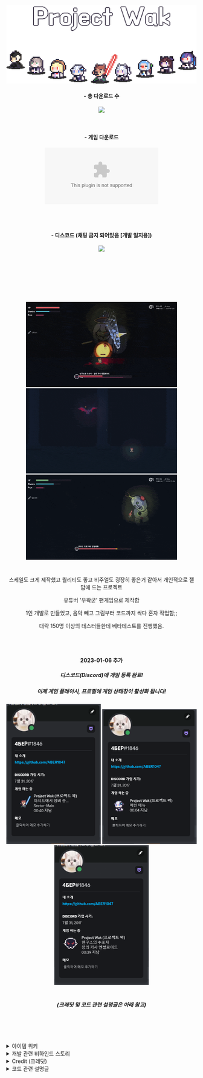 <div align="center">


</br></br>

<img src = "imgs/thumnail2.png" width = "640px">




#### - 총 다운로드 수

![](https://img.shields.io/github/downloads/ABER1047/Project-wak/total?color=E0C9A8)

</br>

#### - 게임 다운로드 

[![](https://img.shields.io/github/downloads/ABER1047/Project-wak/Alpha-1.4/project.wak_2023_01_12.zip?color=AD8264&label=DOWNLOAD&style=for-the-badge)](https://github.com/ABER1047/Project-wak/releases/download/Alpha-1.4/project.wak_2023_01_12.zip)

</br></br>

#### - 디스코드 (채팅 금지 되어있음 [개발 일지용])

[![](https://discordapp.com/api/guilds/958378000414568558/embed.png?style=banner2)](https://discord.gg/hzbCTRemqq)


</br></br></br></br></br></br>



<img src = "imgs/preview_1.gif" width = "400px">
<img src = "imgs/preview_4.gif" width = "400px">
<img src = "imgs/preview_3.gif" width = "400px">


#





스케일도 크게 제작했고 퀄리티도 좋고 비주얼도 굉장히 좋은거 같아서 개인적으로 젤 맘에 드는 프로젝트

유튜버 '우왁굳' 팬게임으로 제작함

1인 개발로 만들었고, 음악 빼고 그림부터 코드까지 싹다 혼자 작업함;;

대략 150명 이상의 테스터들한테 베타테스트를 진행했음.

</br>

#

#### 2023-01-06 추가

##### 디스코드(Discord)에 게임 등록 완료!

##### 이제 게임 플레이시, 프로필에 게임 상태창이 활성화 됩니다!

<img src = "imgs/discord_pre1.PNG" width = "250px"> <img src = "imgs/discord_pre2.PNG" width = "250px"> <img src = "imgs/discord_pre3.PNG" width = "250px">

#


##### (크레딧 및 코드 관련 설명글은 아래 참고)

</br></br></br>

</div>


<details>
<summary>아이템 위키</summary>


-----------------------

<details>
<summary>무기 (총 7종류)</summary>

-----------------------

#### 양손 광선검 [Item No.01]

<img src = "etc/items_weapons/945f2545-f419-4940-be57-c5af75e9d0f2.png" width = "64px">

- 가드 효율 0%</br>
- 특수 효과 : 익스플로전 사용 가능 및 매 100번째 타격 마다 강력한 '갈!' 데미지</br>


- 무기 강화 1레벨 이상시, 에네르기파 사용 가능</br>
- '의문의 제단'에 붉은 광선검과 푸른 광선검을 바쳐 획득 가능</br>

</br></br>
#


#### 초록 광선검 [Item No.02]

<img src = "etc/items_weapons/53e9010f-b1ba-4a5e-9407-12a0b220d427.png" width = "64px">

- 가드 효율 10%</br>
- 특수 효과 : 일반 공격 공속 증가</br>


- 무기 강화 1레벨 이상시, 에네르기파 사용 가능</br>
- '검성의 그림자' 처치시 획득 가능</br>

</br></br>
#



#### 붉은 광선검 [Item No.03]

<img src = "etc/items_weapons/c574c192-7d8c-4532-bb8b-70bdd5943387.png" width = "64px">

- 가드 효율 10%</br>


- 무기 강화 1레벨 이상시, 에네르기파 사용 가능</br>
- 튜토리얼 스테이지에서 획득 가능</br>

</br></br>
#



#### 푸른 광선검 [Item No.04]

<img src = "etc/items_weapons/f820f2a9-a2d1-4fb0-9d84-6207fa939363.png" width = "64px">

- 가드 효율 10%</br>
- 특수 효과 : 매 100번째 타격 마다 강력한 '갈!' 데미지</br>


- 무기 강화 1레벨 이상시, 에네르기파 사용 가능</br>
- '검성의 그림자' 처치시 획득 가능</br>

</br></br>
#



#### 돌격 소총 [Item No.05]

<img src = "etc/items_weapons/f2327aea-bb58-4ecf-b5b0-f858f0ae197d.png" width = "64px">

- 가드 효율 -50%</br>
- 특수 효과 : A키를 사용한 공격만 가능, 총알 제한 없음, 적의 방어력을 무시한 고정 데미지 적용</br>


- 탈리스만 '객관안'과 함께 사용하면, 세트 효과 '자동 조준' 활성화</br>
- '검성의 그림자' 처치시 획득 가능</br>

</br></br>
#


#### 지옥 참마도 [Item No.06]

<img src = "etc/items_weapons/baaa250a-cafc-4b6e-86be-b75359556b3a.png" width = "64px">

- 가드 효율 20%</br>
- 특수 효과 : '할복' 사용 가능</br>


- '할복' 사용 이후, 탈리스만 '아이네가 준 도끼'와 함께 사용하면 성능이 매우 좋아짐</br>
- '검성의 그림자' 처치시 획득 가능</br>

</br></br>


#### 왁초리 [Item No.07]

<img src = "etc/items_weapons/cebda1fd-45bf-4a67-af7d-b58d645dd792.png" width = "64px">

- 가드 효율 0%</br>


- 정상적인 방법을 통해선 획득 불가능</br>

</br></br>

---------------------------------

</details>





<details>
<summary>탈리스만 (총 27종류)</summary>

-----------------------

#### Re:wind 시계 [Item No.102]

<img src = "etc/items_accesories/e2c9d994-3a44-4e96-8437-e57bb0c58b83.png" width = "64px">

- 특수 효과 : 게임 오버가 되었을 때, 바로 직전의 과거로 시간을 되돌림.</br>
또한, 현재 시각과 함께 왁드로이드 완성까지 남은 시간을 표시해줌.


- 아이네를 통해 획득 가능</br>

</br></br>
#


#### 객관안 [Item No.103]

<img src = "etc/items_accesories/4834ca26-3609-4e92-b37b-de6e298eb95b.png" width = "64px">

- 특수 효과 : 자동으로 적을 타깃팅 해줌 (= 락온 효과)</br>


- 돌격 소총과 함께 사용하면 총을 모든 각도로 자동 조준함</br>
- 섹터 탐사를 통해 획득 가능 (숨겨진 아이템)</br>

</br></br>
#



#### 런닝 나시 [Item No.104]

<img src = "etc/items_accesories/33368b04-1ab5-410e-9c2e-8b2fa4bd3563.png" width = "64px">

- 특수 효과 : 대쉬 스킬 사용시 소모하는 스테미나량 50% 경감</br>


- 섹터 탐사를 통해 획득 가능 (숨겨진 아이템)</br>

</br></br>
#



#### 보라색 리본 [Item No.105]

<img src = "etc/items_accesories/27ae17f7-542f-4132-9cb0-5452ff7e5e3a.png" width = "64px">

- 특수 효과 : 방어력 10% 증가 및 최대 체력 50만큼 증가</br>


- 주르르를 통해 획득 가능</br>

</br></br>
#



#### 징버거 [Item No.106]

<img src = "etc/items_accesories/e23148b3-abe0-4d3e-8de3-3b96bd9ab770.png" width = "64px">

- 특수 효과 : 전투 모드가 아닌경우, 체력을 조금씩 회복</br>


- 징버거를 통해 획득 가능</br>

</br></br>
#


#### 파란 머리핀 [Item No.107]

<img src = "etc/items_accesories/acd7c5c8-9f99-4ff1-861c-94544003d6dc.png" width = "64px">

- 특수 효과 : 방어력 10% 증가 및 최대 체력 50만큼 증가</br>


- 고세구를 통해 획득 가능</br>

</br></br>
#


#### 응원 깃발 [Item No.108]

<img src = "etc/items_accesories/14b748e0-3161-456d-b8b0-554a6cf4befb.png" width = "64px">

- 특수 효과 : 기본 데미지 18% 증가</br>


- 섹터 탐사를 통해 획득 가능 (숨겨진 아이템)</br>

</br></br>
#


#### 알잘딱 가드 [Item No.109]

<img src = "etc/items_accesories/2dec64d9-b339-4a52-99a1-5973a9288fef.png" width = "64px">

- 특수 효과 : 적에게 피격당할시, 70%확률로 자동 방어</br>


- 난이도 설정을 통해 획득 가능 (벨런스 보정 아이템)</br>

</br></br>
#


#### 아이돌 신발 [Item No.110]

<img src = "etc/items_accesories/cd4dffa2-09b3-4aac-83db-f4aa7c303c4e.png" width = "64px">

- 특수 효과 : 점프력 증가 및 중력 감소</br>


- 해당 탈리스만을 이용하여 얻을 수 있는 특수 탈리스만들이 맵 곳곳에 존재함</br>
- 섹터 탐사를 통해 획득 가능 (숨겨진 아이템)</br>

</br></br>
#


#### 푸른색의 깃발 [Item No.111]

<img src = "etc/items_accesories/dbb84ba4-efac-4cef-bc62-83756d3561e9.png" width = "64px">

- 특수 효과 : 크리티컬 데미지 확률 15% 증가</br>


- 섹터 탐사를 통해 획득 가능 (숨겨진 아이템)</br>

</br></br>
#


#### 다이아몬드 검 [Item No.112]

<img src = "etc/items_accesories/a05a9789-e2c8-44a8-9814-3d8056f6aed3.png" width = "64px">

- 특수 효과 : 크리티컬 데미지 확률 10% 및 기본 데미지 10% 증가</br>


- 비챤을 통해 획득 가능</br>

</br></br>
#


#### AED (심장 제세동기) [Item No.113]

<img src = "etc/items_accesories/7a099ff1-0880-4487-aa3d-78294580adad.png" width = "64px">

- 특수 효과 : 플레이어가 사망하였을때, 체력을 1만큼 남기고 즉시 부활</br>


- 릴파를 통해 획득 가능</br>

</br></br>
#


#### 뱅갈고무나무 에스트 병 [Item No.114]

<img src = "etc/items_accesories/bd64db59-4a2d-4bd1-a91f-179205f0e95c.png" width = "64px">

- 특수 효과 : 최대 체력의 50%만큼 회복 및 상태 이상 해제</br>


- 사망 횟수가 10회를 넘었을시, 아이네를 통해 획득 가능 / 난이도 설정을 통해 획득 가능 (벨런스 보정 아이템)</br>

</br></br>
#


#### 각성제 [Item No.115]

<img src = "etc/items_accesories/73cc98ba-81c6-4e30-b08e-f4e9901a94e4.png" width = "64px">

- 특수 효과 : 사용 즉시 레이지 모드 발동 및 상태 이상 해제</br>


- 섹터 탐사를 통해 획득 가능 (숨겨진 아이템)</br>

</br></br>
#


#### 깨진 하트 크리스탈 (좌) [Item No.116]

<img src = "etc/items_accesories/eaacbb97-063f-4fc1-8bab-485970a7d1a2.png" width = "64px">

- 특수 효과 : 최대 체력 100만큼 증가</br>


- 섹터 탐사를 통해 획득 가능 (숨겨진 아이템)</br>

</br></br>
#


#### 깨진 하트 크리스탈 (우) [Item No.117]

<img src = "etc/items_accesories/b63c67f4-8277-4a32-9c73-54f2b4774187.png" width = "64px">

- 특수 효과 : 최대 체력 100만큼 증가</br>


- 섹터 탐사를 통해 획득 가능 (숨겨진 아이템)</br>

</br></br>
#


#### 하트 크리스탈 [Item No.118]

<img src = "etc/items_accesories/480934c8-1778-454d-9691-11804f00bcbc.png" width = "64px">

- 특수 효과 : 최대 체력 150만큼 증가</br>


- 난이도 설정을 통해 획득 가능 (벨런스 보정 아이템)</br>

</br></br>
#


#### 바다의 왕의 삼지창 [Item No.119]

<img src = "etc/items_accesories/bde0985d-a6b2-4208-ab57-6da4d163751a.png" width = "64px">

- 특수 효과 : 레이지 게이지가 80% 이상 찬 경우, 공중에서 E키를 누를시, 강력한 특수 스킬 사용</br>


- 히든 보스 '왁귀상어'를 통해 획득 가능 (숨겨진 아이템)</br>

</br></br>
#


#### 1차 테스터 기념 동상 [Item No.120]

<img src = "etc/items_accesories/21788fb4-7197-46f6-b228-7dc9aba90d07.png" width = "64px">

- 특수 효과 : 방어력 5%, 크리티컬 데미지 확률 12%, 기본 데미지 10% 증가</br>


- 닉네임 설정시, 1차 테스터 명단에 있는 닉네임으로 설정하여 획득 가능 (네이밍 치트 아이템)</br>

</br></br>
#


#### 2차 테스터 기념 동상 [Item No.121]

<img src = "etc/items_accesories/c77e5213-7980-40c7-b915-147b6f699f62.png" width = "64px">

- 특수 효과 : 방어력 5%, 크리티컬 데미지 확률 12%, 기본 데미지 10% 증가</br>


- 닉네임 설정시, 2차 테스터 명단에 있는 닉네임으로 설정하여 획득 가능 (네이밍 치트 아이템)</br>

</br></br>
#


#### 3차 테스터 기념 동상 [Item No.122]

<img src = "etc/items_accesories/9eef1fa8-246d-4e6b-b48c-7391d22ac2f2.png" width = "64px">

- 특수 효과 : 방어력 5%, 크리티컬 데미지 확률 12%, 기본 데미지 10% 증가</br>


- 닉네임 설정시, 3차 테스터 명단에 있는 닉네임으로 설정하여 획득 가능 (네이밍 치트 아이템)</br>

</br></br>
#


#### 버그 사냥꾼 [Item No.123]

<img src = "etc/items_accesories/3b596825-4daa-4098-929a-a4748d215d1e.png" width = "64px">

- 특수 효과 : 크리티컬 데미지 확률 15%, 기본 데미지 20% 증가</br>


- 닉네임 설정시, Special Thanks 명단에 있는 닉네임으로 설정하여 획득 가능 (네이밍 치트 아이템)</br>

</br></br>
#


#### 신세계의 신 [Item No.124]

<img src = "etc/items_accesories/c0a167b3-e5b7-4fd8-879e-cde29a54ea87.png" width = "64px">

- 특수 효과 : 레이지 모드 사용시, 주변에 번개를 생성</br>


- 모든 도전과제 달성시 획득 가능 (숨겨진 아이템)</br>

</br></br>
#


#### 아이네가 준 도끼 [Item No.125]

<img src = "etc/items_accesories/e5a48be2-9727-473c-8eb7-4ace41d949cb.png" width = "64px">

- 특수 효과 : 현재 체력에 반비례하여 기본 데미지 증가</br>
(풀피 상태일때의 데미지는 100%, 이후부터 체력이 적어질 때마다 데미지 증가)</br>


- 다회차 플레이시 아이네를 통해 획득 가능 (숨겨진 아이템)</br>

</br></br>

</details>


---------------------------------

</details>







<details>
<summary>개발 관련 비하인드 스토리</summary>


-----------------------

#### 1. 개발 초창기 난이도

개발 초창기때 난이도가 너무 어려워서 테스터들중 50~60%는 탈주했음;;</br>
클리어 한 사람들은 당시에 보스가 4마리 밖에 없었는데도 불구하고, 플레이 타임이 평균 4시간을 찍어버렸음</br>
(구버전 해보고 싶으면 <a href = "https://github.com/ABER1047/Project-wak/releases">여기</a>를 클릭해 구버전 찾아서 해보시길)
</br></br>


#### 2. 게임 스케일

원래는 보스는 대략 15마리정도에 맵 크기도 엄청 크게하는 등, 탐험하는 RPG느낌으로 구상했었음.</br>
테스터들 플레이 타임 보니 방송용으론 적합하지 않겠다 싶어서 과감하게 폐기
</br></br>



#### 3. 밈

개발을 2021년도말에 시작했다보니 비교적 최신 밈이 없음;;</br>
따라서 밈보다는 '게임 자체의 재미'에 조금더 비중을 많이 뒀음
</br></br>



#### 4. 깨부의 흔적

2020년도쯤에 연공전에 게임 하나 냈었는데, 난이도가 너어어어무 어려워서 깨부 당하고 바로 관갔음</br>
그때의 기억을 되살려서 지금의 프로젝트 왁은 벨런스에 굉장히 신경을 많이 썼음.</br>
(테스터 피드백도 대부분 난이도 관련해서 받은 부분이 80%정도 차지함)
</br></br>



#### 5. 새로운 게임 기획

앞서말했듯, 개발 초창기를 포함에 중간중간 추가할려다가 폐기된 내용이 굉장히 많음.</br>
그래서 내년 연공전땐 이때의 구상과 함께 새로 구상중인 기획을 통해 팀원 모집해서 '오리지널 스팀 게임' 퀄리티로 만들 계획임</br>
(팀원이 와주길 기다릴뿐ㅜ)
</br></br>


#### 6. 파일 증발

개발 하던 도중 파일이 총 3번정도 날아갔음</br>
그 중 2번은, 백업 조차 안해둬서 처음 날라갔을때 멘탈이 제대로 나가서 개발 접을까도 생각했었음;;</br>
몇시간 있다가 다시 멘탈 부여잡고, 혹시 지금 잤다가 다음날에 복구 시작하면,</br>
기존에 제작했던 내용들을 까먹고 백업 작업이 제대로 이루어지지 않을까봐 밤새 백업 작업에 몰두했었음
다시 생각해보면 진짜 PTSD옴;;
</br></br>


#### 7. 다회차 플레이

다회차 플레이시, 난이도 및 플레이 타임 등등... 여러 요인들 때문에 폐기된 기획들을 조금이나마 맛 볼수 있음
</br></br>


#### 8. 게임 플레이 관련

기본적으로 '엘든링'에 영향을 많이 받아서 오직 피지컬만으로 무기 강화 없이도 클리어할 수 있도록 제작되었음.</br>
모든 보스들의 패턴은 '다양한 방법'으로 파해가능함</br>
=> 제작자 본인이 의도한 파해법 이외에도 꼼수로 피하거나, 이외의 여러 방법으로 파해 가능하도록 설계했음.</br>
(이거 관련해선, 디스코드 채널에 개발 과정과 함께 공지되어 있으니 궁금하면 찾아보시길 바람)</br>

또한, 원래 소울라이크 게임들은 하나같이 딜타임과 회피 타임의 경계가 애매하여, 한두대만 치고 빠지고를 반복하는 식의 플레이가 대부분인데</br>
이런걸 왁굳형이 별로 안좋아하는거 같아서, 공격 타임과 딜타임을 확실히 구분해뒀음.</br>

이외에도, 튜토리얼, 아이템 설명 등등... 최대한 직관적이게 제작했음.
</br></br>


#### 9. 숨겨진 요소들

게임 내에 숨겨진 요소들이 굉장히 많음.</br>
앞서 말한 보스 파해법도 여기에 포함되며, 여러 아이템들이 맵 곳곳에 숨겨져 있을 뿐만 아니라,</br>
다회차 플레이시 볼수 있는 새로운 패턴과 보스 등등의 요소들이 있음.
</br></br>


#### 10. 왁굳형이 플레이한 버전

왁굳형이 생방에서 플레이한 버전은 구버전이다.</br>
신버전의 경우 다회차 플레이시, 새롭고 다양한 패턴이 등장하며,</br>
이외에도 이펙트나, 일부 이미지등등 비주얼 적으로 조금 더 업그레이드 되었음.</br>
물론 방송전에 충분히 새로운 버전으로 보낼 수 있었지만,</br>
새로운 버전은 버그 검수가 안되서, 어떤 버그가 나올지 몰라서 일단 킵해뒀다.
</br></br>


#### 11. 이세돌

원래, 이세돌 멤버들은 조연이 아닌, 주연으로써 플레이어블 캐릭터로 만들 계획 이였다.</br>
다만, 1인 개발이다 보니, 6명이나 되는 멤버별로 각 무기에 따른 모든 공격 애니메이션들을 제작하기엔 불가능이라고 판단했고</br>
왁굳형만 플레이 가능하도록 기획이 변경되었음.
</br></br>


---------------------------------

</details>



<details>
<summary>Credit (크레딧)</summary>

---------------------------------

#### 게임 시작시, 아래 명단에 기재된 분의 닉네임으로 이름을 설정하시면, 특수한 탈리스만을 획득할 수 있습니다
  
##### (기재된 분들 이외에 많은 분들이 테스트에 참여해주셨으며, 피드백 주신 분들만 선정해서 크레딧에 따로 기재했습니다)

</br></br>

- 1차 테스터 명단

StellarSea 서장님 오코츠유타 옥수수칲 탄창 황금뿌리 러머 Ssab 공벌 화염뽱어 젓가락아저씨 진성e 벼슬 페르마벤 댐쿵이 쓰레기맛캔디 1잡탕1 zun Dillionaire alpamin BackSang NANFREE 쥬기 참이프 광부 Contra QuiettBee 사미니

</br></br>

- 2차 테스터 명단

댐쿵이 BackSang 모니타리 스즈메의 문단속 벤찌 별명1577 Kastle 고 라니임니다 재영이요 윤석 러머 최민우 ㅁㅈ 허미온 아리에스 NAㅅ Mang0_k Ladon TJD ajdkg296 쥬기 잠복근무 도트박스 재영 윤석 허미온 cccc 원시인 징버거의 돗대 면주바이

</br></br>

- 3차 테스터 명단

세구세구세구야사랑해 1잡탕1 백상 KIM DDi YOMG TT1 ACHI99 Nikemach damku1214 Dillionaire 로얄플러쉬 DO_S 이미지박스 킹츄러스 seesaw 소다쿤 플로토돔 펭구 입꼬기 명준 갱후니 조금하는바드 은색의하늘 ajdkg296 ChungYeo sda justahirman 허거덩 Eluhu libertad

</br></br>

- Special Thanks

BackSang 쓰레기맛캔디 zun 왁만치 NANFREE alpamin 1잡탕1 쥬기 댐쿵이 ㅇㅅㄹㅋ Eluhu seesaw 뱌밍 우소 libertad 랑 이 갱후니 러머 ajdkg296 Hermione 대충지은닉네임

</br></br>



---------------------------------

</details>



<details>
<summary>코드 관련 설명글</summary>

---------------------------


<details>
<summary>여러 보스 모션</summary>


-------------

보스 움직임은 다른 프로그램 이용 안하고 전부 코드로 일일히 짰습니다.

[관련 코드내용은 Object파일 -> (보스 이름 ex. obj_wak_doo)파일 참고해주세요]

https://github.com/ABER1047/Project-wak/tree/main/objects/obj_worm
</br>

-------------
</details>





<details>
<summary>쌉벌레두</summary>

### - 쌉벌레두 (테라리아식 지렁이 알고리즘)

-------------



[관련 코드 내용은 해당 소스 파일 참고해주세요]

https://github.com/ABER1047/Worm

-------------
</details>

  
  
  
  
<details>
<summary>세이브 파일 암호화 알고리즘</summary>
  
  
### - 세이브 파일 암호화 알고리즘
-------------

바이트(Byte)를 이용해 암호화 하는 알고리즘

[관련 코드 내용은 해당 소스 파일 참고해주세요]

https://github.com/ABER1047/Project-wak/blob/main/scripts/ini_open_protect/ini_open_protect.gml

-------------
</details>







<details>
<summary>이펙트 외곽선 효과</summary>


### - 레이지 모드 준비 상태때 나오는 아우라, 혹은 불 이펙트의 외곽선 효과
-------------

전체적인 알고리즘은 다음과 같습니다.
```
1. 테두리 부분의 색을 딴 원을 하나 그림

2. 그 원위에 살짝 x픽셀 만큼 작은 원을 하나 덮어씌워서 더그림 (이때 x값은 미지수)
```

[관련 코드 내용은 Object및 script파일 -> "set_surf_outline" 및 "obj_camera", "code", "code_bubble_surf" 참고]

https://github.com/ABER1047/Project-wak/blob/main/scripts/set_surf_outline/set_surf_outline.gml

https://github.com/ABER1047/Project-wak/blob/main/objects/code_bubble_surf/Draw_0.gml

-------------
</details>







<details>
<summary>스파크/빗물 튀기기 효과</summary>

### ▼ 빗물 튀기는 효과 및 스파크 튀기는 효과
-------------

전체적인 알고리즘은 다음과 같습니다.
```
1. 현재 좌표값 (x1,y1)와 1프레임 이후의 현재 좌표값 (x2,y2)의 값을 통해 해당 사이를 잇는 선을 x 픽셀 두깨로 하나 그리기 (이때 x값은 미지수)

2. (x2,y2)좌표값을 기준으로 (x1,y1)좌표값에서 x좌표 y좌표 각각 z만큼 x2,y2값에 가까워지도록 좌표값을 빼거나 더해줌 (이때 z값은 for문을 통해 제어함)

3. 이제 2번 단계에서 구해진 수많은 새로운 좌표값을 (x2,y2)좌표값과 연결하여 선을 그려줌

4. 각 선들의 투명도를 대략 0.05정도로 설정하면 (x2,y2)에 선들이 가까워질수록 색이 더 진해짐으로써 선이 자연스러워보임
```

[관련 코드 내용은 "effect_spark" 참고]

https://github.com/ABER1047/Project-wak/tree/main/objects/effect_spark

-------------
</details>






<details>
<summary>화면 흔들림 효과</summary>


### - 화면 흔들림 효과
-------------

전체적인 알고리즘은 obj_camera에서의 "shake"라는 단어가 포함되어있는 변수들을 확인해주세요

[관련 코드 내용은 "obj_camera" 참고]

https://github.com/ABER1047/Project-wak/blob/main/objects/obj_camera/Step_0.gml

-------------
</details>





<details>
<summary>레이저 알고리즘</summary>

### - 레이저 (보스가 눈에서 발사하던 레이저 혹은 맵 중간중간 마다 놓여있던 장애물)
-------------

전체적인 알고리즘은 다음과 같습니다.
```
1. 최적화를 위해 레이저가 최대로 뻗어나갈 수 있는 거리에 제한을 둠 (아마 인게임에선 2500정도로 제한을 뒀음)

2. 레이저가 발사되는 지점 (x1,y1)을 기준으로 특정 발사 각도로 쭉 플레이어나 바닥에 닿거나 최대 거리로 뻗어나갈 때까지 반복문으로 체크

3. 플레이어나 바닥에 닿았거나, 최대 거리까지 뻗어나간 경우 반복문 빠져나오기

4. 반복문을 빠져나온 순간에서의 좌푯값 (x2,y2)까지 선을 이어줌 (해당 선이 레이저)
```

[관련 코드 내용은 "block_laser" 참고]

https://github.com/ABER1047/Project-wak/blob/main/objects/block_laser/Step_0.gml

-------------
</details>


</br></br></br></br></br>

#### 이외에 궁금한거 있으시면 디코로 연락해주심 자세히 설명드리겠읍니당

(디코 아이디는 제 깃헙 프로필에 적혀있어요!)



